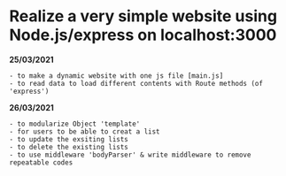 # Realize a very simple website using Node.js/express on localhost:3000

**25/03/2021**  

    - to make a dynamic website with one js file [main.js]
    - to read data to load different contents with Route methods (of 'express')

**26/03/2021**

    - to modularize Object 'template'
    - for users to be able to creat a list
    - to update the exsiting lists
    - to delete the existing lists
    - to use middleware 'bodyParser' & write middleware to remove repeatable codes